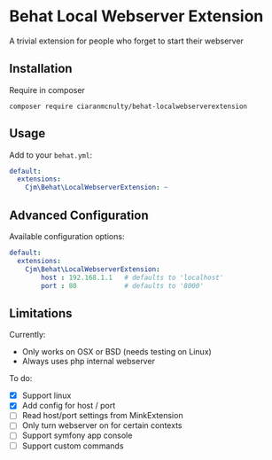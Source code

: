 Behat Local Webserver Extension
===============================

A trivial extension for people who forget to start their webserver

Installation
------------

Require in composer

```
composer require ciaranmcnulty/behat-localwebserverextension
```

Usage
-----

Add to your `behat.yml`:

```yml
default:
  extensions:
    Cjm\Behat\LocalWebserverExtension: ~
```

Advanced Configuration
----------------------

Available configuration options:

```yml
default:
  extensions:
    Cjm\Behat\LocalWebserverExtension:
        host : 192.168.1.1   # defaults to 'localhost'
        port : 80            # defaults to '8000'
```

Limitations
-----------

Currently:

 * Only works on OSX or BSD (needs testing on Linux)
 * Always uses php internal webserver

To do:

 - [x] Support linux
 - [x] Add config for host / port
 - [ ] Read host/port settings from MinkExtension
 - [ ] Only turn webserver on for certain contexts
 - [ ] Support symfony app console
 - [ ] Support custom commands
